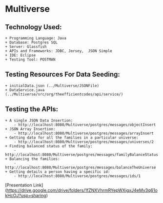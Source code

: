 # Multiverse

## Technology Used:
	+ Programming Language: Java
	+ Database: Postgres SQL
	+ Server: Glassfish
	+ APIs and Frameworks: JDBC, Jersey,  JSON Simple
	+ IDE: Eclipse
	+ Testing Tool: POSTMAN 
	
## Testing Resources For Data Seeding:
	+ initialData.json (../Multiverse/JSONFile)
	+ DataService.java (../Multiverse/src/org/theefficientcodes/api/service/)
	
## Testing the APIs:
	+ A single JSON Data Insertion: 
		- http://localhost:8080/Multiverse/postgres/messages/objectInsert
	+ JSON Array Insertion:
		- http://localhost:8080/Multiverse/postgres/messages/arrayInsert
	+ Getting data for all the families in a particular universe:
		- http://localhost:8080/Multiverse/postgres/messages/universes/2
	+ Finding balanced status of the family:
		- http://localhost:8080/Multiverse/postgres/messages/familyBalanceStatus
	+ Balancing the families:
		- http://localhost:8080/Multiverse/postgres/messages/balanceTheUniverse
	+ Getting details a person having a specific id:
		- http://localhost:8080/Multiverse/postgres/messages/ids/1

[Presentation Link] (https://drive.google.com/drive/folders/1fZNXVhrmRYepWXigxJ4eMy3q61okHcOJ?usp=sharing)